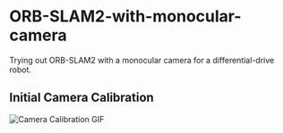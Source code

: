 # ORB-SLAM2-with-monocular-camera
Trying out ORB-SLAM2 with a monocular camera for a differential-drive robot.

## Initial Camera Calibration
![Camera Calibration GIF](img/calib_for_gif.gif?raw=true)
